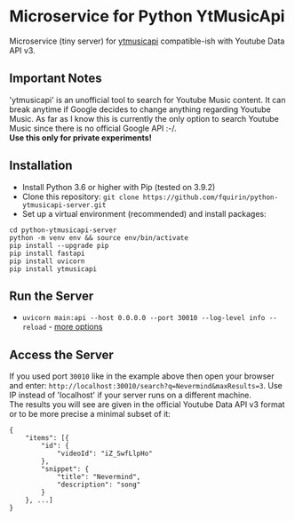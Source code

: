 # Microservice for Python YtMusicApi

Microservice (tiny server) for [ytmusicapi](https://github.com/sigma67/ytmusicapi) compatible-ish with Youtube Data API v3.

## Important Notes

'ytmusicapi' is an unofficial tool to search for Youtube Music content. It can break anytime if Google decides to change anything regarding Youtube Music. As far as I know this is currently the only option to search Youtube Music since there is no official Google API :-/.  
**Use this only for private experiments!**

## Installation

- Install Python 3.6 or higher with Pip (tested on 3.9.2)
- Clone this repository: `git clone https://github.com/fquirin/python-ytmusicapi-server.git`
- Set up a virtual environment (recommended) and install packages:
```
cd python-ytmusicapi-server
python -m venv env && source env/bin/activate
pip install --upgrade pip
pip install fastapi
pip install uvicorn
pip install ytmusicapi
```

## Run the Server

- `uvicorn main:api --host 0.0.0.0 --port 30010 --log-level info --reload` - [more options](https://www.uvicorn.org/settings/)

## Access the Server

If you used port `30010` like in the example above then open your browser and enter: `http://localhost:30010/search?q=Nevermind&maxResults=3`. Use IP instead of 'localhost' if your server runs on a different machine.  
The results you will see are given in the official Youtube Data API v3 format or to be more precise a minimal subset of it:
```
{
    "items": [{
        "id": {
            "videoId": "iZ_SwfLlpHo"
        },
        "snippet": {
            "title": "Nevermind",
            "description": "song"
        }
    }, ...]
}
```
